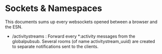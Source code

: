 # Sockets & Namespaces

This documents sums up every websockets opened between a browser and the ESN.

- /activitystreams : Forward every *:activity messages from the globalpubsub.
                     Several rooms (of name activitystream_uuid) are created
                     to separate notifications sent to the clients.
